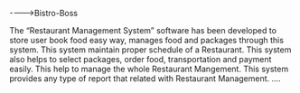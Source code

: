 ---->Bistro-Boss

The “Restaurant Management System” software has been developed to store user book food easy way, manages food and packages through this system. This system maintain proper schedule of a Restaurant. This system also helps to select packages, order food, transportation and payment easily. This help to manage the whole Restaurant Mangement. This system provides any type of report that related with Restaurant Management.
....
